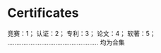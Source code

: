 # Certificates
竞赛：1；
认证：2；
专利：3；
论文：4；
软著：5；
...................................................
均为合集
